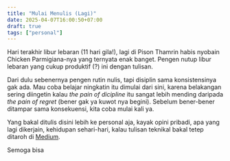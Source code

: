 ```yaml
---
title: "Mulai Menulis (Lagi)"
date: 2025-04-07T16:00:50+07:00
draft: true
tags: ["personal"]
---
```



Hari terakhir libur lebaran (11 hari gila!), lagi di Pison Thamrin habis nyobain Chicken Parmigiana-nya yang ternyata enak banget. Pengen nutup libur lebaran yang cukup produktif (?) ini dengan tulisan.

<!-- ## Kenapa mulai nulis lagi -->
Dari dulu sebenernya pengen rutin nulis, tapi disiplin sama konsistensinya gak ada. Mau coba belajar ningkatin itu dimulai dari sini, karena belakangan sering diingetin kalau *the pain of dicipline* itu sangat lebih mending daripada *the pain of regret* (bener gak ya kuwot nya begini). Sebelum bener-bener ditampar sama konsekuensi, kita coba mulai kali ya.

<!-- # Apa yang mau ditulis -->
Yang bakal ditulis disini lebih ke personal aja, kayak opini pribadi, apa yang lagi dikerjain, kehidupan sehari-hari, kalau tulisan teknikal bakal tetep ditaroh di <a href="https://medium.com/@dzakyputra" target="_blank">Medium</a>.

<!-- Target -->

Semoga bisa